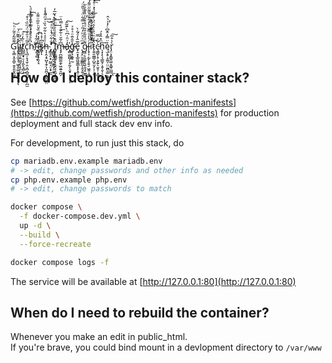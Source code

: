 Ģ̧̛̳͙̮̞̺̠̯̥͈͈̭͖̦͌̃̃̓̄͂ͬͪ͝l̡̨̠̖͈͉̜͖̘̥͚̫̫̰͕͍̘̗̎̽͌͂̈́͘͞ͅiͬ̋̀̒͏͉̲̺̱̪̲͈͔̼͖̫̗̹̥̠̤͜t̸̺̲̼̬̟̠̗̗̼̙̘̻͕ͭ̃̒ͯ͘͠c̨͉̪̦̥̘̱̜̯͕̪̦̻̼̺͉̖̙̪̫̎̅͗̉̑ͩ̈́ͫ̏̇̍͒̕͡͡h͆̎ͦ͐ͣ͑ͦͬ̍͊ͬ̈̇̀ͩ̀͏̥̣͚̩̹̼̦͚̹̟͔͎̦̣f̈͋̒͡҉̴͈̺̱̣̻͙͝ī̷̞͇̰̟̞̯͕̘ͦ͒̽͐́̏̌ͪ̎̅ͦ͌ͯş̷ͣ͆̇̽̇͏̧̲̖̪̀ͅͅh̵͎͎̭͙̠̺̞̯̗͎͈̪̦̝̼̰̬̯̤ͣͣ̉͛͋̋͛̏͑̇ͫ͋̊̾̚͢͜
̡̛̛̳̝̯̣̟̮̳͔̤͕̟̲̫̔̐͋̈̔̾ͧͣ̚
͆̒̔̔̏ͣ̏ͣ̽͑̄ͮ̚͏͢҉̨͍̳̞̤̪̘͙̳͙̠͈̟̼̯͔ͅḮ̧̬̤͇̳͍͙͕̬̤̘͉̰͓̮͉̦̜̽̍̍ͯ̇͑ͧͪ̍̀͗̆̅̓̚͢m̷̶̡̡̪͚̳͚̯̙͖̯͍̯̪̗͆̍̃̆͑͋͊ͣ̇̿̔̈͟ảͮ̑͑͆ͪ̀͊̃̑͠҉̵̧̻͚̫̺̗̩͓̰̗̩̬̟͕̦̖̜ͅg̵̛̞͉̭̱̥̰͐̄̂̈̄ͦͯ̊ͯe̟̯͙̝̲̱͖͍͇͙͙̖̭̹̞͔͂̅̂̓ͣ͋̀͘ ̨̡̛̝̤̱̦͇̳̰͎̯̘͍̜̑ͫͮͯͫ̓̋͑͐̿͋̈́ͨ̏͂̈́g̷͖̣͕͈̫̥͉̬̯̘̟̫̳͌ͩ̎̋̉̎̋ͩ̐̑̎ͤ̏̽͊̒̋̕l̵̨̟͎̣̰̙̝̯̖̠͖̭̜̭͑̔̍ͦ͌̆̀̔̒̄̊ͣ̌͌̋̈͌́͜͡i̅̇͊̀́͐͐̄̇ͯ̿̀ͫ̀̚͏̞̜̞̞͖͇͚̘͚̮̞͢͠t̷̨͍͈͚̳̩̺͈̮̗̩̜͙̱̦̂̽̆ͫ̈́͑̔̑̈́ͨͦ̏̏̔̽ͨ̎̽ͧ͢͝ͅç̵̳̬̜̟̖̞͍̖̫̥̹͙͚̍͂͑̿ͅh̖͓͎̖͉̳̱̗͕̱͎̮̹̖͉̲͇ͫ̽̂̊́͢ͅę̫̝̥̝̼͈̠̤̤̰̪̠͇̣̼̱̱̉̈̿̓̂̄͆ͨ̓ͯ͛̂̕ͅr̡̤͉̟̳̭͚͙͚̞̤̳̀͛͒̅͟͠ͅ


## How do I deploy this container stack?

See [https://github.com/wetfish/production-manifests](https://github.com/wetfish/production-manifests)
for production deployment and full stack dev env info.

For development, to run just this stack, do 
```bash
cp mariadb.env.example mariadb.env
# -> edit, change passwords and other info as needed
cp php.env.example php.env
# -> edit, change passwords to match

docker compose \
  -f docker-compose.dev.yml \
  up -d \
  --build \
  --force-recreate

docker compose logs -f
```

The service will be available at [http://127.0.0.1:80](http://127.0.0.1:80)

## When do I need to rebuild the container?

Whenever you make an edit in public_html. \
If you're brave, you could bind mount in a devlopment directory to `/var/www`

